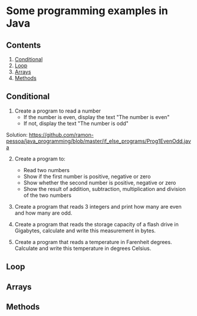 Some programming examples in Java
===========================

## Contents
1. [Conditional](#conditional)
2. [Loop](#loop)
3. [Arrays](#arrays)
4. [Methods](#methods)

## Conditional

1. Create a program to read a number
	* If the number is even, display the text "The number is even"
	* If not, display the text "The number is odd"

Solution: https://github.com/ramon-pessoa/java_programming/blob/master/if_else_programs/Prog1EvenOdd.java

2. Create a program to:
	* Read two numbers
	* Show if the first number is positive, negative or zero
	* Show whether the second number is positive, negative or zero
	* Show the result of addition, subtraction, multiplication and division of the two numbers

3. Create a program that reads 3 integers and print how many are even and how many are odd.

4. Create a program that reads the storage capacity of a flash drive in Gigabytes, calculate and write this measurement in bytes.

5. Create a program that reads a temperature in Farenheit degrees. Calculate and write this temperature in degrees Celsius.

## Loop

## Arrays

## Methods